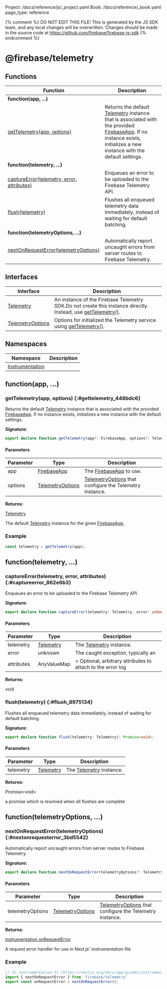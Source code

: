 Project: /docs/reference/js/_project.yaml
Book: /docs/reference/_book.yaml
page_type: reference

{% comment %}
DO NOT EDIT THIS FILE!
This is generated by the JS SDK team, and any local changes will be
overwritten. Changes should be made in the source code at
https://github.com/firebase/firebase-js-sdk
{% endcomment %}

# @firebase/telemetry

## Functions

|  Function | Description |
|  --- | --- |
|  <b>function(app, ...)</b> |
|  [getTelemetry(app, options)](./telemetry_.md#gettelemetry_448bdc6) | Returns the default [Telemetry](./telemetry_.telemetry.md#telemetry_interface) instance that is associated with the provided [FirebaseApp](./app.firebaseapp.md#firebaseapp_interface)<!-- -->. If no instance exists, initializes a new instance with the default settings. |
|  <b>function(telemetry, ...)</b> |
|  [captureError(telemetry, error, attributes)](./telemetry_.md#captureerror_862e6b3) | Enqueues an error to be uploaded to the Firebase Telemetry API. |
|  [flush(telemetry)](./telemetry_.md#flush_8975134) | Flushes all enqueued telemetry data immediately, instead of waiting for default batching. |
|  <b>function(telemetryOptions, ...)</b> |
|  [nextOnRequestError(telemetryOptions)](./telemetry_.md#nextonrequesterror_3bd5542) | Automatically report uncaught errors from server routes to Firebase Telemetry. |

## Interfaces

|  Interface | Description |
|  --- | --- |
|  [Telemetry](./telemetry_.telemetry.md#telemetry_interface) | An instance of the Firebase Telemetry SDK.<!-- -->Do not create this instance directly. Instead, use [getTelemetry()](./telemetry_.md#gettelemetry_448bdc6)<!-- -->. |
|  [TelemetryOptions](./telemetry_.telemetryoptions.md#telemetryoptions_interface) | Options for initialized the Telemetry service using [getTelemetry()](./telemetry_.md#gettelemetry_448bdc6)<!-- -->. |

## Namespaces

|  Namespace | Description |
|  --- | --- |
|  [Instrumentation](./telemetry_.instrumentation.md#instrumentation_namespace) |  |

## function(app, ...)

### getTelemetry(app, options) {:#gettelemetry_448bdc6}

Returns the default [Telemetry](./telemetry_.telemetry.md#telemetry_interface) instance that is associated with the provided [FirebaseApp](./app.firebaseapp.md#firebaseapp_interface)<!-- -->. If no instance exists, initializes a new instance with the default settings.

<b>Signature:</b>

```typescript
export declare function getTelemetry(app?: FirebaseApp, options?: TelemetryOptions): Telemetry;
```

#### Parameters

|  Parameter | Type | Description |
|  --- | --- | --- |
|  app | [FirebaseApp](./app.firebaseapp.md#firebaseapp_interface) | The [FirebaseApp](./app.firebaseapp.md#firebaseapp_interface) to use. |
|  options | [TelemetryOptions](./telemetry_.telemetryoptions.md#telemetryoptions_interface) | [TelemetryOptions](./telemetry_.telemetryoptions.md#telemetryoptions_interface) that configure the Telemetry instance. |

<b>Returns:</b>

[Telemetry](./telemetry_.telemetry.md#telemetry_interface)

The default [Telemetry](./telemetry_.telemetry.md#telemetry_interface) instance for the given [FirebaseApp](./app.firebaseapp.md#firebaseapp_interface)<!-- -->.

### Example


```javascript
const telemetry = getTelemetry(app);

```

## function(telemetry, ...)

### captureError(telemetry, error, attributes) {:#captureerror_862e6b3}

Enqueues an error to be uploaded to the Firebase Telemetry API.

<b>Signature:</b>

```typescript
export declare function captureError(telemetry: Telemetry, error: unknown, attributes?: AnyValueMap): void;
```

#### Parameters

|  Parameter | Type | Description |
|  --- | --- | --- |
|  telemetry | [Telemetry](./telemetry_.telemetry.md#telemetry_interface) | The [Telemetry](./telemetry_.telemetry.md#telemetry_interface) instance. |
|  error | unknown | The caught exception, typically an  |
|  attributes | AnyValueMap | = Optional, arbitrary attributes to attach to the error log |

<b>Returns:</b>

void

### flush(telemetry) {:#flush_8975134}

Flushes all enqueued telemetry data immediately, instead of waiting for default batching.

<b>Signature:</b>

```typescript
export declare function flush(telemetry: Telemetry): Promise<void>;
```

#### Parameters

|  Parameter | Type | Description |
|  --- | --- | --- |
|  telemetry | [Telemetry](./telemetry_.telemetry.md#telemetry_interface) | The [Telemetry](./telemetry_.telemetry.md#telemetry_interface) instance. |

<b>Returns:</b>

Promise&lt;void&gt;

a promise which is resolved when all flushes are complete

## function(telemetryOptions, ...)

### nextOnRequestError(telemetryOptions) {:#nextonrequesterror_3bd5542}

Automatically report uncaught errors from server routes to Firebase Telemetry.

<b>Signature:</b>

```typescript
export declare function nextOnRequestError(telemetryOptions?: TelemetryOptions): Instrumentation.onRequestError;
```

#### Parameters

|  Parameter | Type | Description |
|  --- | --- | --- |
|  telemetryOptions | [TelemetryOptions](./telemetry_.telemetryoptions.md#telemetryoptions_interface) | [TelemetryOptions](./telemetry_.telemetryoptions.md#telemetryoptions_interface) that configure the Telemetry instance. |

<b>Returns:</b>

[Instrumentation.onRequestError](./telemetry_.instrumentation.md#instrumentationonrequesterror)

A request error handler for use in Next.js' instrumentation file

### Example


```javascript
// In instrumentation.ts (https://nextjs.org/docs/app/guides/instrumentation):
import { nextOnRequestError } from 'firebase/telemetry'
export const onRequestError = nextOnRequestError();

```

